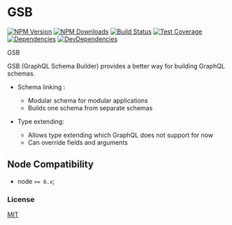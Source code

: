 # GSB

[![NPM Version][npm-image]][npm-url]
[![NPM Downloads][downloads-image]][downloads-url]
[![Build Status][travis-image]][travis-url]
[![Test Coverage][coveralls-image]][coveralls-url]
[![Dependencies][dependencies-image]][dependencies-url]
[![DevDependencies][devdependencies-image]][devdependencies-url]

GSB 

GSB (GraphQL Schema Builder) provides a better way for building GraphQL schemas.

* Schema linking :

    * Modular schema for modular applications
    * Builds one schema from separate schemas

* Type extending:

    * Allows type extending which GraphQL does not support for now
    * Can override fields and arguments


## Node Compatibility

  - node `>= 6.x`;
  
### License
[MIT](LICENSE)

[npm-image]: https://img.shields.io/npm/v/gsb.svg
[npm-url]: https://npmjs.org/package/gsb
[travis-image]: https://img.shields.io/travis/panates/gsb/master.svg
[travis-url]: https://travis-ci.org/panates/gsb
[coveralls-image]: https://img.shields.io/coveralls/panates/gsb/master.svg
[coveralls-url]: https://coveralls.io/r/panates/gsb
[downloads-image]: https://img.shields.io/npm/dm/gsb.svg
[downloads-url]: https://npmjs.org/package/gsb
[gitter-image]: https://badges.gitter.im/panates/gsb.svg
[gitter-url]: https://gitter.im/panates/gsb?utm_source=badge&utm_medium=badge&utm_campaign=pr-badge&utm_content=badge
[dependencies-image]: https://david-dm.org/panates/gsb/status.svg
[dependencies-url]:https://david-dm.org/panates/gsb
[devdependencies-image]: https://david-dm.org/panates/gsb/dev-status.svg
[devdependencies-url]:https://david-dm.org/panates/gsb?type=dev
[quality-image]: http://npm.packagequality.com/shield/gsb.png
[quality-url]: http://packagequality.com/#?package=gsb
